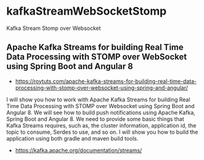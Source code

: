 # kafkaStreamWebSocketStomp
Kafka Stream Stomp over Websocket



##  Apache Kafka Streams for building Real Time Data Processing with STOMP over WebSocket using Spring Boot and Angular 8

- https://roytuts.com/apache-kafka-streams-for-building-real-time-data-processing-with-stomp-over-websocket-using-spring-and-angular/

I will show you how to work with Apache Kafka Streams for building Real Time Data Processing with STOMP over Websocket using Spring Boot and Angular 8. We will see how to build push notifications using Apache Kafka, Spring Boot and Angular 8. We need to provide some basic things that Kafka Streams requires, such as, the cluster information, application id, the topic to consume, Serdes to use, and so on. I will show you how to build the application using both gradle and maven build tools.

- https://kafka.apache.org/documentation/streams/
